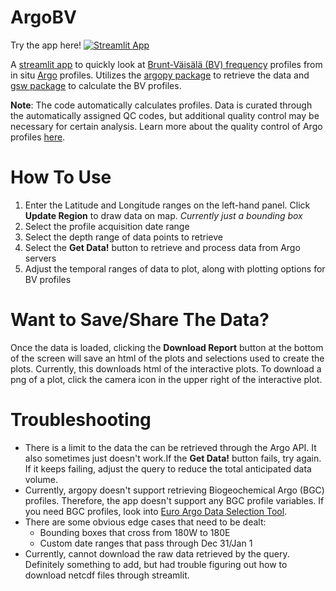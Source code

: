 # ArgoBV

Try the app here! [![Streamlit App](https://static.streamlit.io/badges/streamlit_badge_black_white.svg)](https://share.streamlit.io/st-howard/ArgoBV/main/ArgoBV.py)

A [streamlit app](https://streamlit.io/) to quickly look at [Brunt-Väisälä (BV) frequency](https://en.wikipedia.org/wiki/Brunt%E2%80%93V%C3%A4is%C3%A4l%C3%A4_frequency) profiles from in situ [Argo](https://argo.ucsd.edu/) profiles. Utilizes the [argopy package](https://argopy.readthedocs.io/en/latest/) to retrieve the data and [gsw package](https://teos-10.github.io/GSW-Python/) to calculate the BV profiles.

__Note__: The code automatically calculates profiles. Data is curated through the automatically assigned QC codes, but additional quality control may be necessary for certain analysis. Learn more about the quality control of Argo profiles [here](https://archimer.ifremer.fr/doc/00228/33951/32470.pdf).

# How To Use

1. Enter the Latitude and Longitude ranges on the left-hand panel. Click __Update Region__ to draw data on map. *Currently just a bounding box*
2. Select the profile acquisition date range 
3. Select the depth range of data points to retrieve
4. Select the __Get Data!__ button to retrieve and process data from Argo servers 
5. Adjust the temporal ranges of data to plot, along with plotting options for BV profiles

# Want to Save/Share The Data?

Once the data is loaded, clicking the __Download Report__ button at the bottom of the screen will save an html of the plots and selections used to create the plots. Currently, this downloads html of the interactive plots. To download a png of a plot, click the camera icon in the upper right of the interactive plot.

# Troubleshooting
- There is a limit to the data the can be retrieved through the Argo API. It also sometimes just doesn't work.If the __Get Data!__ button fails, try again. If it keeps failing, adjust the query to reduce the total anticipated data volume.
- Currently, argopy doesn't support retrieving Biogeochemical Argo (BGC) profiles. Therefore, the app doesn't support any BGC profile variables. If you need BGC profiles, look into [Euro Argo Data Selection Tool](https://dataselection.euro-argo.eu/).
- There are some obvious edge cases that need to be dealt:
    - Bounding boxes that cross from 180W to 180E
    - Custom date ranges that pass through Dec 31/Jan 1
- Currently, cannot download the raw data retrieved by the query. Definitely something to add, but had trouble figuring out how to download netcdf files through streamlit.
